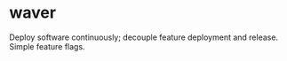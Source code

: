 # waver
Deploy software continuously; decouple feature deployment and release. Simple feature flags.
